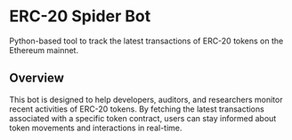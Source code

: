 # ERC-20 Spider Bot

Python-based tool to track the latest transactions of ERC-20 tokens on the Ethereum mainnet.

## Overview

This bot is designed to help developers, auditors, and researchers monitor recent activities of ERC-20 tokens. By fetching the latest transactions associated with a specific token contract, users can stay informed about token movements and interactions in real-time.
